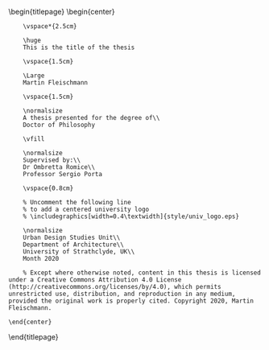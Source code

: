 <!--
This is the Latex-heavy title page.
People outside UCL may want to remove the header logo
and add the centred logo
-->

\begin{titlepage}
    \begin{center}

        \vspace*{2.5cm}

        \huge
        This is the title of the thesis

        \vspace{1.5cm}

        \Large
		Martin Fleischmann

        \vspace{1.5cm}

        \normalsize
        A thesis presented for the degree of\\
        Doctor of Philosophy

        \vfill

        \normalsize
        Supervised by:\\
        Dr Ombretta Romice\\
        Professor Sergio Porta

        \vspace{0.8cm}

        % Uncomment the following line
        % to add a centered university logo
        % \includegraphics[width=0.4\textwidth]{style/univ_logo.eps}

        \normalsize
        Urban Design Studies Unit\\
        Department of Architecture\\
        University of Strathclyde, UK\\
        Month 2020

        % Except where otherwise noted, content in this thesis is licensed under a Creative Commons Attribution 4.0 License (http://creativecommons.org/licenses/by/4.0), which permits unrestricted use, distribution, and reproduction in any medium, provided the original work is properly cited. Copyright 2020, Martin Fleischmann.

    \end{center}
\end{titlepage}
